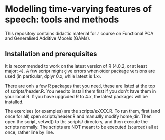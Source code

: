 # Modelling time-varying features of speech: tools and methods
This repository contains didactic material for a course on Functional PCA and Generalised Additive Models (GAMs).

## Installation and prerequisites
It is recommended to work on the latest version of R (4.0.2, or at least major: 4). A few script might give errors when older package versions are used (in particular, dplyr 0.x, while latest is 1.x).

There are only a few R packages that you need, these are listed at the top of scripts/header.R. You need to install them first if you don't have them in your local R. If you have upgraded R to 4.x, the latest packages will be installed.

The exercises (or examples) are the scripts/exXXX.R. To run them, first (and once for all) open scripts/header.R and manually modify home_dir. Then open the script, setwd() to the scripts/ directory, and then execute the scripts normally. The scripts are NOT meant to be executed (sourced) all at once, rather line by line. 




